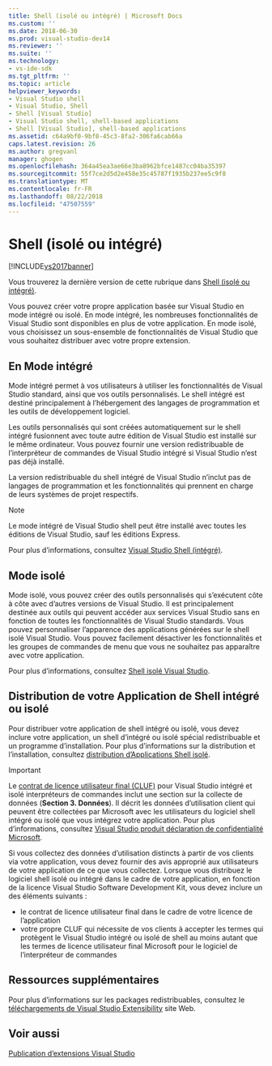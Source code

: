 ```yaml
---
title: Shell (isolé ou intégré) | Microsoft Docs
ms.custom: ''
ms.date: 2018-06-30
ms.prod: visual-studio-dev14
ms.reviewer: ''
ms.suite: ''
ms.technology:
- vs-ide-sdk
ms.tgt_pltfrm: ''
ms.topic: article
helpviewer_keywords:
- Visual Studio shell
- Visual Studio, Shell
- Shell [Visual Studio]
- Visual Studio shell, shell-based applications
- Shell [Visual Studio], shell-based applications
ms.assetid: c64a9bf0-9bf8-45c3-8fa2-306fa6cab66a
caps.latest.revision: 26
ms.author: gregvanl
manager: ghogen
ms.openlocfilehash: 364a45ea3ae66e3ba8962bfce1487cc04ba35397
ms.sourcegitcommit: 55f7ce2d5d2e458e35c45787f1935b237ee5c9f8
ms.translationtype: MT
ms.contentlocale: fr-FR
ms.lasthandoff: 08/22/2018
ms.locfileid: "47507559"
---
```

# <a name="shell-isolated-or-integrated"></a>Shell (isolé ou intégré)
[!INCLUDE[vs2017banner](../includes/vs2017banner.md)]

Vous trouverez la dernière version de cette rubrique dans [Shell (isolé ou intégré)](https://docs.microsoft.com/visualstudio/extensibility/shell-isolated-or-integrated).  
  
Vous pouvez créer votre propre application basée sur Visual Studio en mode intégré ou isolé. En mode intégré, les nombreuses fonctionnalités de Visual Studio sont disponibles en plus de votre application. En mode isolé, vous choisissez un sous-ensemble de fonctionnalités de Visual Studio que vous souhaitez distribuer avec votre propre extension.  
  
## <a name="integrated-mode"></a>En Mode intégré  
 Mode intégré permet à vos utilisateurs à utiliser les fonctionnalités de Visual Studio standard, ainsi que vos outils personnalisés. Le shell intégré est destiné principalement à l’hébergement des langages de programmation et les outils de développement logiciel.  
  
 Les outils personnalisés qui sont créées automatiquement sur le shell intégré fusionnent avec toute autre édition de Visual Studio est installé sur le même ordinateur. Vous pouvez fournir une version redistribuable de l’interpréteur de commandes de Visual Studio intégré si Visual Studio n’est pas déjà installé.  
  
 La version redistribuable du shell intégré de Visual Studio n’inclut pas de langages de programmation et les fonctionnalités qui prennent en charge de leurs systèmes de projet respectifs.  
  
> [!NOTE]
>  Le mode intégré de Visual Studio shell peut être installé avec toutes les éditions de Visual Studio, sauf les éditions Express.  
  
 Pour plus d’informations, consultez [Visual Studio Shell (intégré)](../extensibility/visual-studio-shell-integrated.md).  
  
## <a name="isolated-mode"></a>Mode isolé  
 Mode isolé, vous pouvez créer des outils personnalisés qui s’exécutent côte à côte avec d’autres versions de Visual Studio. Il est principalement destinée aux outils qui peuvent accéder aux services Visual Studio sans en fonction de toutes les fonctionnalités de Visual Studio standards. Vous pouvez personnaliser l’apparence des applications générées sur le shell isolé Visual Studio. Vous pouvez facilement désactiver les fonctionnalités et les groupes de commandes de menu que vous ne souhaitez pas apparaître avec votre application.  
  
 Pour plus d’informations, consultez [Shell isolé Visual Studio](../extensibility/visual-studio-isolated-shell.md).  
  
## <a name="distributing-your-integrated-or-isolated-shell-application"></a>Distribution de votre Application de Shell intégré ou isolé  
 Pour distribuer votre application de shell intégré ou isolé, vous devez inclure votre application, un shell d’intégré ou isolé spécial redistribuable et un programme d’installation. Pour plus d’informations sur la distribution et l’installation, consultez [distribution d’Applications Shell isolé](../extensibility/distributing-isolated-shell-applications.md).  
  
> [!IMPORTANT]
>  Le [contrat de licence utilisateur final (CLUF)](https://www.visualstudio.com/en-us/support/legal/mt171552) pour Visual Studio intégré et isolé interpréteurs de commandes inclut une section sur la collecte de données (**Section 3. Données**).  Il décrit les données d’utilisation client qui peuvent être collectées par Microsoft avec les utilisateurs du logiciel shell intégré ou isolé que vous intégrez votre application. Pour plus d’informations, consultez [Visual Studio produit déclaration de confidentialité Microsoft](https://www.visualstudio.com/en-us/dn948229).  
>   
>  Si vous collectez des données d’utilisation distincts à partir de vos clients via votre application, vous devez fournir des avis approprié aux utilisateurs de votre application de ce que vous collectez.  Lorsque vous distribuez le logiciel shell isolé ou intégré dans le cadre de votre application, en fonction de la licence Visual Studio Software Development Kit, vous devez inclure un des éléments suivants :  
>   
>  -   le contrat de licence utilisateur final dans le cadre de votre licence de l’application  
> -   votre propre CLUF qui nécessite de vos clients à accepter les termes qui protègent le Visual Studio intégré ou isolé de shell au moins autant que les termes de licence utilisateur final Microsoft pour le logiciel de l’interpréteur de commandes  
  
## <a name="additional-resources"></a>Ressources supplémentaires  
 Pour plus d’informations sur les packages redistribuables, consultez le [téléchargements de Visual Studio Extensibility](http://go.microsoft.com/fwlink/?LinkID=119298) site Web.  
  
## <a name="see-also"></a>Voir aussi  
 [Publication d’extensions Visual Studio](../extensibility/shipping-visual-studio-extensions.md)

